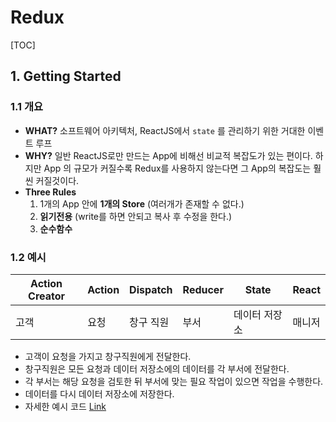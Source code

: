# Redux

[TOC]

## 1. Getting Started

### 1.1 개요

- **WHAT?** 소프트웨어 아키텍처,  ReactJS에서 `state` 를 관리하기 위한 거대한 이벤트 루프
- **WHY?** 일반 ReactJS로만 만드는 App에 비해선 비교적 복잡도가 있는 편이다. 하지만 App 의 규모가 커질수록 Redux를 사용하지 않는다면 그 App의 복잡도는 훨씬 커질것이다.
- **Three Rules**
  1. 1개의 App 안에 **1개의 Store** (여러개가 존재할 수 없다.)
  2. **읽기전용** (write를 하면 안되고 복사 후 수정을 한다.)
  3. **순수함수**

### 1.2 예시

| Action Creator | Action | Dispatch  | Reducer | State         | React  |
| -------------- | ------ | --------- | ------- | ------------- | ------ |
| 고객           | 요청   | 창구 직원 | 부서    | 데이터 저장소 | 매니저 |

- 고객이 요청을 가지고 창구직원에게 전달한다.
- 창구직원은 모든 요청과 데이터 저장소에의 데이터를 각 부서에 전달한다.
- 각 부서는 해당 요청을 검토한 뒤 부서에 맞는 필요 작업이 있으면 작업을 수행한다.
- 데이터를 다시 데이터 저장소에 저장한다.
- 자세한 예시 코드 [Link](https://github.com/Sunjae-Kim/TIL/tree/master/javascript/ReactJS/redux/src/example.js)

